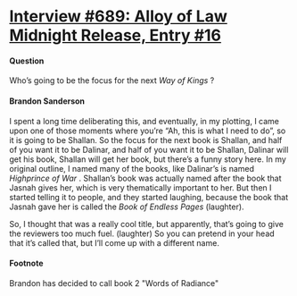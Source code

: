 # [Interview #689: Alloy of Law Midnight Release, Entry #16](https://www.theoryland.com/intvmain.php?i=689#16)

#### Question

Who’s going to be the focus for the next
*Way of Kings*
?

#### Brandon Sanderson

I spent a long time deliberating this, and eventually, in my plotting, I came upon one of those moments where you’re “Ah, this is what I need to do”, so it is going to be Shallan. So the focus for the next book is Shallan, and half of you want it to be Dalinar, and half of you want it to be Shallan, Dalinar will get his book, Shallan will get her book, but there’s a funny story here. In my original outline, I named many of the books, like Dalinar’s is named
*Highprince of War*
. Shallan’s book was actually named after the book that Jasnah gives her, which is very thematically important to her. But then I started telling it to people, and they started laughing, because the book that Jasnah gave her is called the
*Book of Endless Pages*
(laughter).

So, I thought that was a really cool title, but apparently, that’s going to give the reviewers too much fuel. (laughter) So you can pretend in your head that it’s called that, but I’ll come up with a different name.

#### Footnote

Brandon has decided to call book 2 "Words of Radiance"

